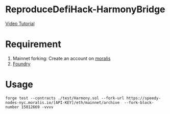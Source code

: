 # ReproduceDefiHack-HarmonyBridge

[Video Tutorial](https://youtu.be/52AGn0SP3d8)

# Requirement
1. Mainnet forking: Create an account on [moralis](https://moralis.io/)
2. [Foundry](https://github.com/foundry-rs/foundry)

# Usage
```
forge test --contracts ./test/Harmony.sol --fork-url https://speedy-nodes-nyc.moralis.io/[API-KEY]/eth/mainnet/archive  --fork-block-number 15012669 -vvvv
```
